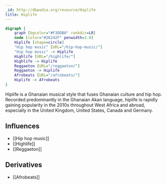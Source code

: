 ```yaml
---
_id: http://dbpedia.org/resource/Hiplife
title: Hiplife
---
```


```dot
digraph {
	graph [bgcolor="#F3DDB8" rankdir=LR]
	node [color="#26242F" penwidth=3.0]
	Hiplife [shape=circle]
	"Hip hop music" [URL="/hip-hop-music/"]
	"Hip hop music" -> Hiplife
	Highlife [URL="/highlife/"]
	Highlife -> Hiplife
	Reggaeton [URL="/reggaeton/"]
	Reggaeton -> Hiplife
	Afrobeats [URL="/afrobeats/"]
	Hiplife -> Afrobeats
}
```

Hiplife is a Ghanaian musical style that fuses Ghanaian culture and hip hop. Recorded predominantly in the Ghanaian Akan language, hiplife is rapidly gaining popularity in the 2010s throughout West Africa and abroad, especially in the United Kingdom, United States, Canada and Germany.

## Influences

- [[Hip hop music]]
- [[Highlife]]
- [[Reggaeton]]

## Derivatives

- [[Afrobeats]]
